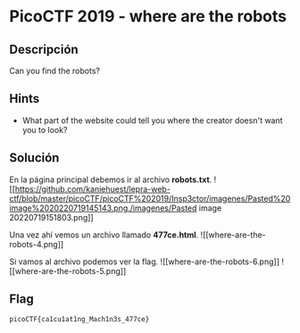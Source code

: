 # PicoCTF 2019 - where are the robots

## Descripción

Can you find the robots? 

## Hints

- What part of the website could tell you where the creator doesn't want you to look?

## Solución

En la página principal debemos ir al archivo **robots.txt**.
![[https://github.com/kaniehuest/lepra-web-ctf/blob/master/picoCTF/picoCTF%202019/Insp3ctor/imagenes/Pasted%20image%2020220719145143.png./imagenes/Pasted image 20220719151803.png]]

Una vez ahí vemos un archivo llamado **477ce.html**.
![[where-are-the-robots-4.png]]

Si vamos al archivo podemos ver la flag.
![[where-are-the-robots-6.png]]
![[where-are-the-robots-5.png]]

## Flag
`picoCTF{ca1cu1at1ng_Mach1n3s_477ce}`